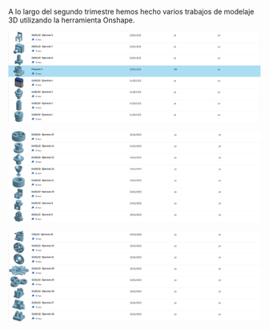 A lo largo del segundo trimestre hemos hecho varios trabajos de modelaje 3D utilizando la herramienta Onshape.

![](https://github.com/Mikeey666/2nd-trimestre/blob/5a5c2f4ef3fe2f1bf29dd9132eed363f748c9ad6/Captura%20de%20pantalla%20de%202022-05-23%2010-09-12.png)

![](https://github.com/Mikeey666/2nd-trimestre/blob/fd8915efc1e35219c33ce58198623a998ce5217e/Captura%20de%20pantalla%20de%202022-05-23%2010-09-44.png)

![](https://github.com/Mikeey666/2nd-trimestre/blob/0126b8609ada9a04d2cc56fe520795d36be2a3b7/Captura%20de%20pantalla%20de%202022-05-23%2010-10-07.png)
